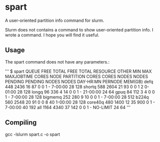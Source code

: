 # spart
A user-oriented partition info command for slurm.

Slurm does not contains a command to show user-oriented partition info. I wrote a command. I hope you will find it useful. 

## Usage
The spart command does not have any parameters.:

'''
$ spart
       QUEUE     FREE    TOTAL     FREE    TOTAL RESOURCE    OTHER   MIN   MAX  MAXJOBTIME   CORES    NODE
   PARTITION    CORES    CORES    NODES    NODES  PENDING  PENDING NODES NODES   DAY-HR:MN PERNODE  MEM(GB)
        defq      448     2436       16       87        0        0     1     -     7-00:00      28     128
      shortq      588     2604       21       93        0        0     1     2     0-01:00      28     128
       longq       96      336        4       14        0        0     1     -    21-00:00      24      64
        gpuq       84      112        3        4        0        0     1     -     7-00:00      28     128
     bigmemq      252      280        9       10        0        0     1     -     7-00:00      28     512
       b224q      560     2548       20       91        0        0     8    40     1-00:00      28     128
     core40q      480     1400       12       35      900        0     1     -     7-00:00      40     192
         all     1164     4340       37      142        0        0     1     -    NO-LIMIT      24      64
 '''      
 ## Compiling
 gcc -lslurm spart.c -o spart
 


